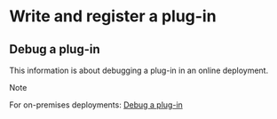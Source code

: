 # Write and register a plug-in

<!-- This should be the how-to topic supporting the tutorial 
https://docs.microsoft.com/en-us/dynamics365/customer-engagement/developer/walkthrough-register-plugin-using-plugin-registration-tool -->

## Debug a plug-in

This information is about debugging a plug-in in an online deployment.

<!-- TODO: This is an example that should be removed before publishing -->
> [!NOTE]
> For on-premises deployments: [Debug a plug-in](on-premises-options.md#debug-a-plug-in)